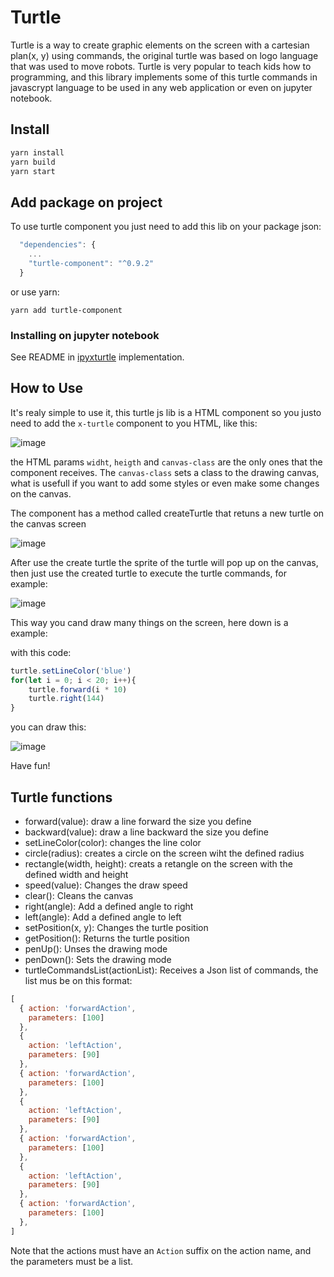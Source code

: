 # Turtle

  Turtle is a way to create graphic elements on the screen with a cartesian plan(x, y) using commands, the original turtle was based on logo language that was used to move robots. Turtle is very popular to teach kids how to programming, and this library implements some of this turtle commands in javascrypt language to be used in any web application or even on jupyter notebook.

## Install

```sh
yarn install
yarn build
yarn start
```

## Add package on project

  To use turtle component you just need to add this lib on your package json:

  ```javascript
    "dependencies": {
      ...
      "turtle-component": "^0.9.2"
    }
  ```
   or use yarn:

   `yarn add turtle-component`
   
### Installing on jupyter notebook

See README in [ipyxturtle](https://github.com/x-turtle/ipyxturtle) implementation.

## How to Use

It's realy simple to use it, this turtle js lib is a HTML component so you justo need to add the `x-turtle` component to you HTML, like this:

![image](https://user-images.githubusercontent.com/20938232/141322294-3098e273-73a8-46d2-b84a-3f0c893000b1.png)

the HTML params `widht`, `heigth` and `canvas-class` are the only ones that the component receives. The `canvas-class` sets a class to the drawing canvas, what is usefull if you want to add some styles or even make some changes on the canvas.

The component has a method called createTurtle that retuns a new turtle on the canvas screen

![image](https://user-images.githubusercontent.com/20938232/141324518-36f2a24f-c5a6-49fb-a7cc-bf56747d8d31.png)

After use the create turtle the sprite of the turtle will pop up on the canvas, then just use the created turtle to execute the turtle commands, for example:

![image](https://user-images.githubusercontent.com/20938232/141324887-279592f2-871e-4f3a-a66f-d6ff3cd9a72c.png)

This way you cand draw many things on the screen, here down is a example:

with this code:

```javascript
turtle.setLineColor('blue')
for(let i = 0; i < 20; i++){
    turtle.forward(i * 10)
    turtle.right(144)
}
```
you can draw this:

![image](https://user-images.githubusercontent.com/20938232/141325463-5c952176-cd87-4fb2-8a57-3baf1fef9e65.png)

Have fun!

## Turtle functions

* forward(value): draw a line forward the size you define
* backward(value): draw a line backward the size you define
* setLineColor(color): changes the line color
* circle(radius): creates a circle on the screen wiht the defined radius
* rectangle(width, height): creats a retangle on the screen with the defined width and height
* speed(value): Changes the draw speed
* clear(): Cleans the canvas
* right(angle): Add a defined angle to right
* left(angle): Add a defined angle to left
* setPosition(x, y): Changes the turtle position
* getPosition(): Returns the turtle position
* penUp(): Unses the drawing mode
* penDown(): Sets the drawing mode
* turtleCommandsList(actionList): Receives a Json list of commands, the list mus be on this format:

```javascript
[
  { action: 'forwardAction',
    parameters: [100]
  },
  {
    action: 'leftAction',
    parameters: [90]
  },
  { action: 'forwardAction',
    parameters: [100]
  },
  {
    action: 'leftAction',
    parameters: [90]
  },
  { action: 'forwardAction',
    parameters: [100]
  },
  {
    action: 'leftAction',
    parameters: [90]
  },
  { action: 'forwardAction',
    parameters: [100]
  },
]
```

Note that the actions must have an `Action` suffix on the action name, and the parameters must be a list.
